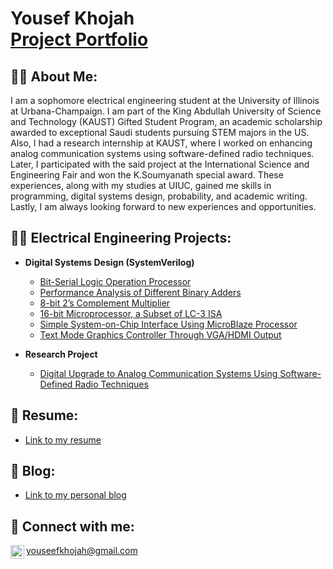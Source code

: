<h1> Yousef Khojah <br/><a href="https://github.com/YousefSK">Project Portfolio</a>

<h2>🙋‍♂️ About Me:</h2>
I am a sophomore electrical engineering student at the University of Illinois at Urbana-Champaign. I am part of the King Abdullah University of Science and Technology (KAUST) Gifted Student Program, an academic scholarship awarded to exceptional Saudi students pursuing STEM majors in the US. Also, I had a research internship at KAUST, where I worked on enhancing analog communication systems using software-defined radio techniques. Later, I participated with the said project at the International Science and Engineering Fair and won the K.Soumyanath special award. These experiences, along with my studies at UIUC, gained me skills in programming, digital systems design, probability, and academic writing. Lastly, I am always looking forward to new experiences and opportunities.


<h2>👨‍💻 Electrical Engineering Projects:</h2>

- <b> Digital Systems Design (SystemVerilog)</b>
  - [Bit-Serial Logic Operation Processor](https://github.com/YousefSK/Bit-Serial-Logic-Operation-Processor.git)
  - [Performance Analysis of Different Binary Adders](https://github.com/YousefSK/Performance-Analysis-of-Different-Binary-Adders.git)
  - [8-bit 2’s Complement Multiplier](https://github.com/YousefSK/8-bit-2-s-Complement-Multiplier.git)
  - [16-bit Microprocessor, a Subset of LC-3 ISA]()
  - [Simple System-on-Chip Interface Using MicroBlaze Processor]()
  - [Text Mode Graphics Controller Through VGA/HDMI Output]()



  
- <b> Research Project </b>
  - [Digital Upgrade to Analog Communication Systems Using Software-Defined Radio Techniques](https://partner.projectboard.world/isef/project/ebed019---digital-upgrade-of-communication-system-using-sdr)



<h2>📜 Resume:</h2>

- [Link to my resume](https://github.com/YousefSK/Resume) 


<h2>📝 Blog:</h2>

- [Link to my personal blog](https://github.com/YousefSK/Blog.git) 


<h2> 🤳 Connect with me:</h2>

[<img align="left" alt="yousef-khojah-567456228 | LinkedIn" width="22px" src="https://cdn.jsdelivr.net/npm/simple-icons@v3/icons/linkedin.svg" />][linkedin]


[linkedin]: https://linkedin.com/in/yousef-khojah-567456228
youseefkhojah@gmail.com
